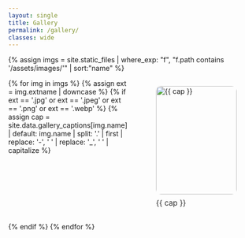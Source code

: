 ```yaml
---
layout: single
title: Gallery
permalink: /gallery/
classes: wide
---
```


<style>
  .gallery-grid{display:grid;grid-template-columns:repeat(auto-fill,minmax(220px,1fr));gap:16px}
  .gallery-item img{width:100%;height:220px;object-fit:cover;border-radius:10px}
  .gallery-item figcaption{margin-top:.5rem;font-size:.95rem;opacity:.9}
  @media (min-width:1200px){.gallery-item img{height:260px}}
</style>

{% assign imgs = site.static_files | where_exp: "f", "f.path contains '/assets/images/'" | sort:"name" %}
<div class="gallery-grid">
{% for img in imgs %}
  {% assign ext = img.extname | downcase %}
  {% if ext == '.jpg' or ext == '.jpeg' or ext == '.png' or ext == '.webp' %}
    {% assign cap = site.data.gallery_captions[img.name] | default: img.name | split: '.' | first | replace: '-', ' ' | replace: '_', ' ' | capitalize %}
    <figure class="gallery-item">
      <img src="{{ img.path | relative_url }}" alt="{{ cap }}">
      <figcaption>{{ cap }}</figcaption>
    </figure>
  {% endif %}
{% endfor %}
</div>
